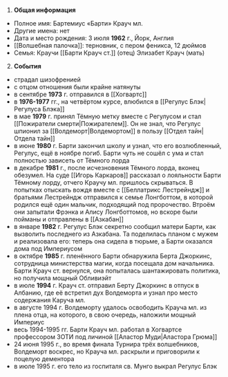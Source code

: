 1. **Общая информация**
 - Полное имя: Бартемиус «Барти» Крауч мл.
 - Другие имена: нет
 - Дата и место рождения: 3 июля **1962** г., Йорк, Англия
 - [[Волшебная палочка]]: терновник, с пером феникса, 12 дюймов
 - Семья: Краучи
	[[Барти Крауч ст.]] (отец)
	Элизабет Крауч (мать)

2. **События**
 - страдал шизофренией
 - с отцом отношения были крайне натянуты
 - в сентябре **1973** г. отправился в [[Хогвартс]]
 - в **1976-1977** гг., на четвёртом курсе, влюбился в [[Регулус Блэк|Регулуса Блэка]]
 - в мае **1979** г. принял Тёмную метку вместе с Регулусом и стал [[Пожиратели смерти|Пожирателем]]. Он не знал, что Регулус шпионил за [[Волдеморт|Волдемортом]] в пользу [[Отдел тайн|Отдела тайн]]
 - в июне **1980** г. Барти закончил школу и узнал, что его возлюбленный, Регулус, ещё в ноябре погиб. Барти чуть не сошёл с ума и стал полностью зависеть от Тёмного лорда
 - в декабре **1981** г., после исчезновения Тёмного лорда, вконец обезумел. На суде [[Игорь Каркаров]] рассказал о лояльности Барти Тёмному лорду, отчего Краучу мл. пришлось скрываться. В попытках отыскать вождя вместе с [[Беллатрикс Лестрейндж]] и братьями Лестрейндж отправился к семье Лонгботтом, в которой родился ещё один мальчик, подходящий под пророчество. Втроём они запытали Фрэнка и Алису Лонгботтомов, но вскоре были пойманы и отправлены в [[Азкабан]]
 - в январе **1982** г. Регулус Блэк секретно сообщил матери Барти, как вызволить последнего из Азкабана. Та поделилась планом с мужем и реализовала его: теперь она сидела в тюрьме, а Барти оказался дома под Империусом
 - в октябре **1985** г. пленённого Барти обнаружила Берта Джоркинс, сотрудница министерства магии, когда посещала дом начальника. Барти Крауч ст. вернулся, она попыталась шантажировать политика, но получила мощный Обливиэйт
 - в июле **1994** г. Крауч ст. отправил Берту Джоркинс в отпуск в Албанию, где её встретил дух Волдеморта и узнал про место содержания Каруча мл.
 - в августе 1994 г. Волдеморту удалось освободить Крауча мл. из плена отца, на которого, в свою очередь, наложили мощный Империус
 - весь 1994-1995 гг. Барти Крауч мл. работал в Хогвартсе профессором ЗОТИ под личиной [[Аластор Муди|Аластора Грюма]]
 - 24 июня 1995 г., во время финала Турнира трёх волшебников, Волдеморт воскрес, но Крауча мл. раскрыли и приговорили к поцелую дементора
 - в июле 1995 г. его тело из госпиталя св. Мунго выкрал Регулус Блэк